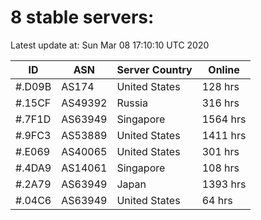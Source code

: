 # 8 stable servers:

Latest update at: Sun Mar 08 17:10:10 UTC 2020

| ID | ASN | Server Country | Online |
| -- | --- | -------------- | ------ |
| #.D09B | AS174 | United States | 128 hrs |
| #.15CF | AS49392 | Russia | 316 hrs |
| #.7F1D | AS63949 | Singapore | 1564 hrs |
| #.9FC3 | AS53889 | United States | 1411 hrs |
| #.E069 | AS40065 | United States | 301 hrs |
| #.4DA9 | AS14061 | Singapore | 108 hrs |
| #.2A79 | AS63949 | Japan | 1393 hrs |
| #.04C6 | AS63949 | United States | 64 hrs |

